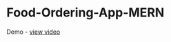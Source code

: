 # Food-Ordering-App-MERN
Demo - <a href="https://drive.google.com/drive/folders/1Uk2BwBJZIWeEimbtuRkJU85QjWH-FucV?usp=drive_link">view video</a>

